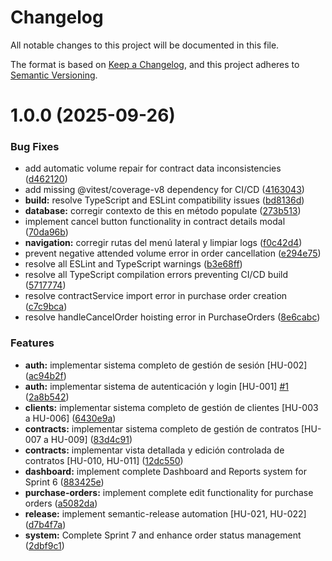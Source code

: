 # Changelog

All notable changes to this project will be documented in this file.

The format is based on [Keep a Changelog](https://keepachangelog.com/en/1.0.0/),
and this project adheres to [Semantic Versioning](https://semver.org/spec/v2.0.0.html).

# 1.0.0 (2025-09-26)


### Bug Fixes

* add automatic volume repair for contract data inconsistencies ([d462120](https://github.com/otro34/ovc-app/commit/d4621202a19701694bb83c000046451db88239a9))
* add missing @vitest/coverage-v8 dependency for CI/CD ([4163043](https://github.com/otro34/ovc-app/commit/41630434e84218a6378a5f6ffcb32d7fa4acb8ef))
* **build:** resolve TypeScript and ESLint compatibility issues ([bd8136d](https://github.com/otro34/ovc-app/commit/bd8136d11a881c3ac32f689c340899a4b39cb3a0))
* **database:** corregir contexto de this en método populate ([273b513](https://github.com/otro34/ovc-app/commit/273b51387253b99f29e58f7f1f65f214158f25d1))
* implement cancel button functionality in contract details modal ([70da96b](https://github.com/otro34/ovc-app/commit/70da96b503da3205ebe31b458f4736f97d65a9aa))
* **navigation:** corregir rutas del menú lateral y limpiar logs ([f0c42d4](https://github.com/otro34/ovc-app/commit/f0c42d498233e6dd342623cc6e82680888356472))
* prevent negative attended volume error in order cancellation ([e294e75](https://github.com/otro34/ovc-app/commit/e294e75b22d787f7afae12ae35a7d64465157089))
* resolve all ESLint and TypeScript warnings ([b3e68ff](https://github.com/otro34/ovc-app/commit/b3e68ff99fb46a3e5743eb1675a13bb6807b5ab3))
* resolve all TypeScript compilation errors preventing CI/CD build ([5717774](https://github.com/otro34/ovc-app/commit/57177740ad0067d02b4d2866e17f3764df74a002))
* resolve contractService import error in purchase order creation ([c7c9bca](https://github.com/otro34/ovc-app/commit/c7c9bcad33aace9cfc1e84d70a31b7b5ba175ea0))
* resolve handleCancelOrder hoisting error in PurchaseOrders ([8e6cabc](https://github.com/otro34/ovc-app/commit/8e6cabca283aab4fd4d50a636ea4cd89a64f3421))


### Features

* **auth:** implementar sistema completo de gestión de sesión [HU-002] ([ac94b2f](https://github.com/otro34/ovc-app/commit/ac94b2f2441e21a2ef1c49eda83b3c7b522bf8d2))
* **auth:** implementar sistema de autenticación y login [HU-001] [#1](https://github.com/otro34/ovc-app/issues/1) ([2a8b542](https://github.com/otro34/ovc-app/commit/2a8b5427eb601bb336efadea0d3ec1d836d66d98))
* **clients:** implementar sistema completo de gestión de clientes [HU-003 a HU-006] ([6430e9a](https://github.com/otro34/ovc-app/commit/6430e9ac4bdc0a8f6b4efa831c45698431e2cf14))
* **contracts:** implementar sistema completo de gestión de contratos [HU-007 a HU-009] ([83d4c91](https://github.com/otro34/ovc-app/commit/83d4c91a17ef14b8181597d810c29f18b603e708))
* **contracts:** implementar vista detallada y edición controlada de contratos [HU-010, HU-011] ([12dc550](https://github.com/otro34/ovc-app/commit/12dc550a808d5d67b62611223ef6d681300ea4d1))
* **dashboard:** implement complete Dashboard and Reports system for Sprint 6 ([883425e](https://github.com/otro34/ovc-app/commit/883425ec85866cfe58d6aa1e49108129791ed202))
* **purchase-orders:** implement complete edit functionality for purchase orders ([a5082da](https://github.com/otro34/ovc-app/commit/a5082da345384ec1f1854ba2a2d30b5ba663a82e))
* **release:** implement semantic-release automation [HU-021, HU-022] ([d7b4f7a](https://github.com/otro34/ovc-app/commit/d7b4f7aa7bf61164e59100812d4bc8901b35d049))
* **system:** Complete Sprint 7 and enhance order status management ([2dbf9c1](https://github.com/otro34/ovc-app/commit/2dbf9c176d0409eb17d1583d31be99f22468f9a3))
